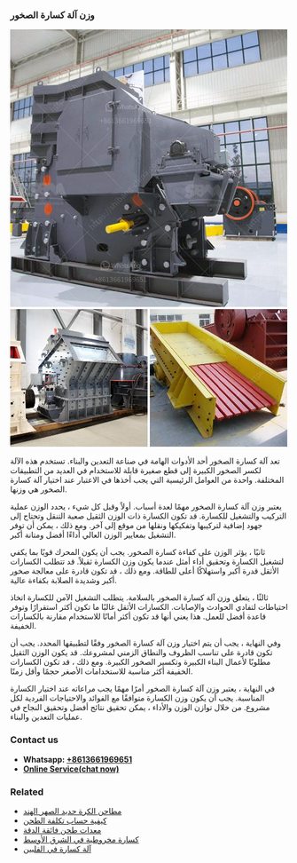 <h3>وزن آلة كسارة الصخور</h3><img src='1701854420.jpg' alt=''><p>تعد آلة كسارة الصخور أحد الأدوات الهامة في صناعة التعدين والبناء. تستخدم هذه الآلة لكسر الصخور الكبيرة إلى قطع صغيرة قابلة للاستخدام في العديد من التطبيقات المختلفة. واحدة من العوامل الرئيسية التي يجب أخذها في الاعتبار عند اختيار آلة كسارة الصخور هي وزنها.</p><p>يعتبر وزن آلة كسارة الصخور مهمًا لعدة أسباب. أولاً وقبل كل شيء ، يحدد الوزن عملية التركيب والتشغيل للكسارة. قد تكون الكسارة ذات الوزن الثقيل صعبة التنقل وتحتاج إلى جهود إضافية لتركيبها وتفكيكها ونقلها من موقع إلى آخر. ومع ذلك ، يمكن أن توفر التشغيل بمعايير الوزن العالي أداءًا أفضل ومتانة أكبر.</p><p>ثانيًا ، يؤثر الوزن على كفاءة كسارة الصخور. يجب أن يكون المحرك قويًا بما يكفي لتشغيل الكسارة وتحقيق أداء أمثل عندما يكون وزن الكسارة ثقيلاً. قد تتطلب الكسارات الأثقل قدرة أكبر واستهلاكًا أعلى للطاقة. ومع ذلك ، قد تكون قادرة على معالجة صخور أكبر وشديدة الصلابة بكفاءة عالية.</p><p>ثالثًا ، يتعلق وزن آلة كسارة الصخور بالسلامة. يتطلب التشغيل الآمن للكسارة اتخاذ احتياطات لتفادي الحوادث والإصابات. الكسارات الأثقل غالبًا ما تكون أكثر استقرارًا وتوفر قاعدة أفضل للعمل. هذا يعني أنها قد تكون أكثر أمانًا للاستخدام مقارنة بالكسارات الخفيفة.</p><p>وفي النهاية ، يجب أن يتم اختيار وزن آلة كسارة الصخور وفقًا لتطبيقها المحدد. يجب أن تكون قادرة على تناسب الظروف والنطاق الزمني لمشروعك. قد يكون الوزن الثقيل مطلوبًا لأعمال البناء الكبيرة وتكسير الصخور الكبيرة. ومع ذلك ، قد تكون الكسارات الخفيفة أكثر مناسبة للاستخدامات الأصغر حجمًا وأقل زمنًا.</p><p>في النهاية ، يعتبر وزن آلة كسارة الصخور أمرًا مهمًا يجب مراعاته عند اختيار الكسارة المناسبة. يجب أن يكون وزن الكسارة متوافقًا مع الفوائد والاحتياجات الفردية لكل مشروع. من خلال توازن الوزن والأداء ، يمكن تحقيق نتائج أفضل وتحقيق النجاح في عمليات التعدين والبناء.</p><h3>Contact us</h3><ul><li><strong>Whatsapp:&nbsp;<a href="https://wa.me/8613661969651">+8613661969651</a></strong></li><li><a href="https://swt.shibang-china.com/?git&amp;zhl&amp;وزن آلة كسارة الصخور"><strong>Online Service(chat now)</strong></a></li></ul><h3>Related</h3><ul><li><a href='مطاحن الكرة حديد الصهر الهند.md'>مطاحن الكرة حديد الصهر الهند</a></li><li><a href='كيفية حساب تكلفة الطحن.md'>كيفية حساب تكلفة الطحن</a></li><li><a href='معدات طحن فائقة الدقة.md'>معدات طحن فائقة الدقة</a></li><li><a href='كسارة مخروطية في الشرق الأوسط.md'>كسارة مخروطية في الشرق الأوسط</a></li><li><a href='آلة كسارة في الفلبين.md'>آلة كسارة في الفلبين</a></li></ul>